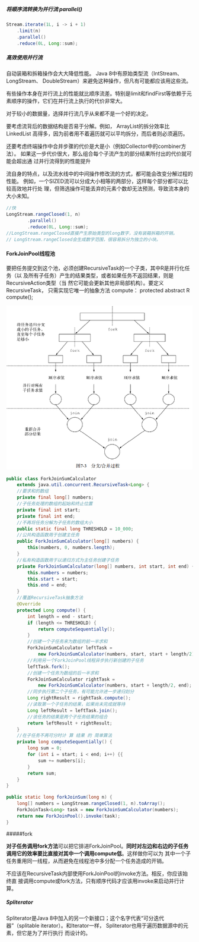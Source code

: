 #####  将顺序流转换为并行流  parallel()     

```java
Stream.iterate(1L, i -> i + 1)
	.limit(n)
	.parallel()
	.reduce(0L, Long::sum);
```





#####  高效使用并行流 

自动装箱和拆箱操作会大大降低性能。 Java 8中有原始类型流（IntStream、 LongStream、 DoubleStream）来避免这种操作，但凡有可能都应该用这些流。    

有些操作本身在并行流上的性能就比顺序流差。特别是limit和findFirst等依赖于元 素顺序的操作，它们在并行流上执行的代价非常大。    

对于较小的数据量，选择并行流几乎从来都不是一个好的决定。    

要考虑流背后的数据结构是否易于分解。例如， ArrayList的拆分效率比LinkedList 高得多，因为前者用不着遍历就可以平均拆分，而后者则必须遍历。    

还要考虑终端操作中合并步骤的代价是大是小（例如Collector中的combiner方法）。 如果这一步代价很大，那么组合每个子流产生的部分结果所付出的代价就可能会超出通 过并行流得到的性能提升    

流自身的特点，以及流水线中的中间操作修改流的方式，都可能会改变分解过程的性能。 例如，一个SIZED流可以分成大小相等的两部分，这样每个部分都可以比较高效地并行处 理，但筛选操作可能丢弃的元素个数却无法预测，导致流本身的大小未知。    

```java
//快
LongStream.rangeClosed(1, n)
		.parallel()
		.reduce(0L, Long::sum);
//LongStream.rangeClosed直接产生原始类型的long数字，没有装箱拆箱的开销。
// LongStream.rangeClosed会生成数字范围，很容易拆分为独立的小块。


```

####  ForkJoinPool线程池 

要把任务提交到这个池，必须创建RecursiveTask<R>的一个子类，其中R是并行化任务（以 及所有子任务）产生的结果类型，或者如果任务不返回结果，则是RecursiveAction类型（当 然它可能会更新其他非局部机构）。要定义RecursiveTask， 只需实现它唯一的抽象方法 compute： protected abstract R compute();    

![./p](./forkjion.png)



```java
public class ForkJoinSumCalculator
	extends java.util.concurrent.RecursiveTask<Long> {
	//要求和的数组
	private final long[] numbers;
	//子任务处理的数组的起始和终止位置
	private final int start;
	private final int end;
	//不再将任务分解为子任务的数组大小
	public static final long THRESHOLD = 10_000;
	//公共构造函数用于创建主任务
	public ForkJoinSumCalculator(long[] numbers) {
		this(numbers, 0, numbers.length);
	}
	//私有构造函数用于以递归方式为主任务创建子任务
	private ForkJoinSumCalculator(long[] numbers, int start, int end) {
		this.numbers = numbers;
		this.start = start;
		this.end = end;
	}
	//覆盖RecursiveTask抽象方法
	@Override
	protected Long compute() {
		int length = end - start;
		if (length <= THRESHOLD) {
			return computeSequentially();
		}
		//创建一个子任务来为数组的前一半求和
		ForkJoinSumCalculator leftTask =
			new ForkJoinSumCalculator(numbers, start, start + length/2);
		//利用另一个ForkJoinPool线程异步执行新创建的子任务
        leftTask.fork();
		//创建一个任务为数组的后一半求和
		ForkJoinSumCalculator rightTask =
			new ForkJoinSumCalculator(numbers, start + length/2, end);
		//同步执行第二个子任务，有可能允许进一步递归划分
        Long rightResult = rightTask.compute();
		//读取第一个子任务的结果，如果尚未完成就等待
		Long leftResult = leftTask.join();
		//该任务的结果是两个子任务结果的组合
		return leftResult + rightResult;
	}
	//在子任务不再可分时计 算 结果 的 简单算法
	private long computeSequentially() {
		long sum = 0;
		for (int i = start; i < end; i++) {{
			sum += numbers[i];
		}
		return sum;
	}
}
```

  

```java
public static long forkJoinSum(long n) {
	long[] numbers = LongStream.rangeClosed(1, n).toArray();
	ForkJoinTask<Long> task = new ForkJoinSumCalculator(numbers);
	return new ForkJoinPool().invoke(task);
}
```

#####fork

**对子任务调用fork方法**可以把它排进ForkJoinPool。**同时对左边和右边的子任务调用它的效率要比直接对其中一个调用compute低**。这样做你可以为 其中一个子任务重用同一线程，从而避免在线程池中多分配一个任务造成的开销。  

不应该在RecursiveTask内部使用ForkJoinPool的invoke方法。相反，你应该始终直 接调用compute或fork方法，只有顺序代码才应该用invoke来启动并行计算。    



##### Spliterator 

Spliterator是Java 8中加入的另一个新接口；这个名字代表“可分迭代器”（splitable iterator）。和Iterator一样， Spliterator也用于遍历数据源中的元素，但它是为了并行执行 而设计的。    